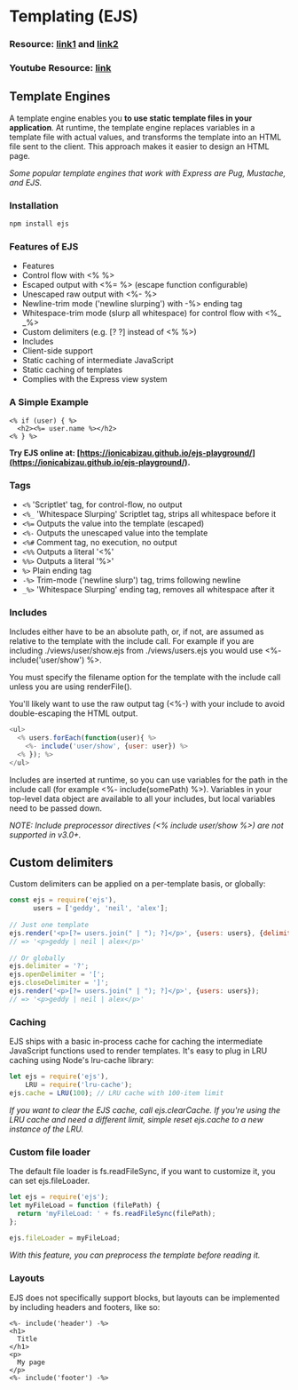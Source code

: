 # Templating (EJS)

### Resource: [link1](https://robdodson.me/how-to-use-ejs-in-express/) and [link2](https://learn.co/lessons/using-ejs-in-express)
### Youtube Resource: [link](https://www.youtube.com/playlist?list=PL7sCSgsRZ-slYARh3YJIqPGZqtGVqZRGt)

## Template Engines

A template engine enables you **to use static template files in your application**. At runtime, the template engine replaces variables in a template file with actual values, and transforms the template into an HTML file sent to the client. This approach makes it easier to design an HTML page.

*Some popular template engines that work with Express are Pug, Mustache, and EJS.*

### Installation

```javascript
npm install ejs
```
 
### Features of EJS
- Features
- Control flow with <% %>
- Escaped output with <%= %> (escape function configurable)
- Unescaped raw output with <%- %>
- Newline-trim mode ('newline slurping') with -%> ending tag
- Whitespace-trim mode (slurp all whitespace) for control flow with <%_ _%>
- Custom delimiters (e.g. [? ?] instead of <% %>)
- Includes
- Client-side support
- Static caching of intermediate JavaScript
- Static caching of templates
- Complies with the Express view system

### A Simple Example

```
<% if (user) { %>
  <h2><%= user.name %></h2>
<% } %>
```
**Try EJS online at: [https://ionicabizau.github.io/ejs-playground/](https://ionicabizau.github.io/ejs-playground/).**

### Tags 

- <code><%</code> 'Scriptlet' tag, for control-flow, no output
- <code><%_</code> 'Whitespace Slurping' Scriptlet tag, strips all whitespace before it
- <code><%=</code> Outputs the value into the template (escaped)
- <code><%-</code> Outputs the unescaped value into the template
- <code><%\#</code> Comment tag, no execution, no output
- <code><%%</code> Outputs a literal '<%'
- <code>%%></code> Outputs a literal '%>'
- <code>%></code> Plain ending tag
- <code>-%></code> Trim-mode ('newline slurp') tag, trims following newline
- <code>_%></code> 'Whitespace Slurping' ending tag, removes all whitespace after it
  
### Includes

Includes either have to be an absolute path, or, if not, are assumed as relative to the template with the include call. For example if you are including ./views/user/show.ejs from ./views/users.ejs you would use <%- include('user/show') %>.

You must specify the filename option for the template with the include call unless you are using renderFile().

You'll likely want to use the raw output tag (<%-) with your include to avoid double-escaping the HTML output.

```javascript
<ul>
  <% users.forEach(function(user){ %>
    <%- include('user/show', {user: user}) %>
  <% }); %>
</ul>
```
Includes are inserted at runtime, so you can use variables for the path in the include call (for example <%- include(somePath) %>). Variables in your top-level data object are available to all your includes, but local variables need to be passed down.

*NOTE: Include preprocessor directives (<% include user/show %>) are not supported in v3.0+.*

## Custom delimiters
Custom delimiters can be applied on a per-template basis, or globally:

```javascript
const ejs = require('ejs'),
      users = ['geddy', 'neil', 'alex'];
 
// Just one template
ejs.render('<p>[?= users.join(" | "); ?]</p>', {users: users}, {delimiter: '?', openDelimiter: '[', closeDelimiter: ']'});
// => '<p>geddy | neil | alex</p>'
 
// Or globally
ejs.delimiter = '?';
ejs.openDelimiter = '[';
ejs.closeDelimiter = ']';
ejs.render('<p>[?= users.join(" | "); ?]</p>', {users: users});
// => '<p>geddy | neil | alex</p>'
```

### Caching
EJS ships with a basic in-process cache for caching the intermediate JavaScript functions used to render templates. It's easy to plug in LRU caching using Node's lru-cache library:

```javascript
let ejs = require('ejs'),
    LRU = require('lru-cache');
ejs.cache = LRU(100); // LRU cache with 100-item limit
```

*If you want to clear the EJS cache, call ejs.clearCache. If you're using the LRU cache and need a different limit, simple reset ejs.cache to a new instance of the LRU.*

### Custom file loader
The default file loader is fs.readFileSync, if you want to customize it, you can set ejs.fileLoader.

```javascript
let ejs = require('ejs');
let myFileLoad = function (filePath) {
  return 'myFileLoad: ' + fs.readFileSync(filePath);
};
 
ejs.fileLoader = myFileLoad;
```

*With this feature, you can preprocess the template before reading it.*

### Layouts
EJS does not specifically support blocks, but layouts can be implemented by including headers and footers, like so:

```
<%- include('header') -%>
<h1>
  Title
</h1>
<p>
  My page
</p>
<%- include('footer') -%>
```

